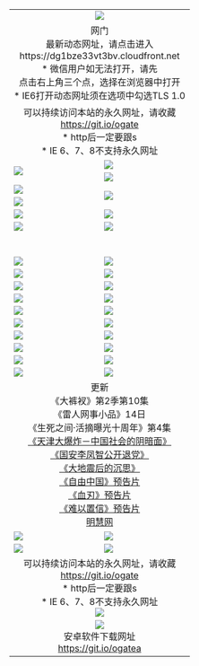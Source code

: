﻿<table>
  <tr></tr>
  <tr><td colspan=2 align=center><img src="https://cloud.githubusercontent.com/assets/11880933/13434984/f430fae2-e012-11e5-814f-c2df1e82b247.jpg" /></td></tr>
  <tr><td colspan=2 align=center>网门<br>最新动态网址，请点击进入
<br>https://dg1bze33vt3bv.cloudfront.net
    <br>* 微信用户如无法打开，请先<br>点击右上角三个点，选择在浏览器中打开
    <br>* IE6打开动态网址须在选项中勾选TLS 1.0</td>
  </tr>
  <tr>
    <td colspan=2 align=center>可以持续访问本站的永久网址，请收藏<br/><a href="https://git.io/ogate" target="_blank">https://git.io/ogate</a><br/>* http后一定要跟s<br/>* IE 6、7、8不支持永久网址</td>
  </tr>
  <tr>
    <td rowspan=2><a href="https://dg1bze33vt3bv.cloudfront.net/ogUP.aspx?name=11DKC.mp4&list=11DKC" target="_blank"><img src="https://dg1bze33vt3bv.cloudfront.net/Up/11DKC.jpg" /></a></td> 
    <td><div><a href="https://dg1bze33vt3bv.cloudfront.net/ogUP.aspx?name=LRWS.mp4&list=LRWS" target="_blank"><img src="https://dg1bze33vt3bv.cloudfront.net/Up/LRWS.jpg" /></a></td>
   </tr>
  <tr>
    <td><a href="https://dg1bze33vt3bv.cloudfront.net/ogNiceVedio.aspx" target="_blank"><img src="https://dg1bze33vt3bv.cloudfront.net/Up/11TGKDY.jpg" /></a></td>
  </tr>
  <tr>
    <td><a href="https://dg1bze33vt3bv.cloudfront.net/ogUP.aspx?name=JQR.mp4&count=2" target="_blank"><img src="https://cloud.githubusercontent.com/assets/11880933/13720243/d4e40362-e83e-11e5-86d6-81baf060a500.jpg" /></a></td>   
    <td rowspan=2><a href="https://dg1bze33vt3bv.cloudfront.net/ogUP.aspx?name=JP.mp4&count=9" target="_blank"><img src="https://cloud.githubusercontent.com/assets/11880933/13720246/da02d6fc-e83e-11e5-95fe-86ad08d9e39f.jpg" /></td>
  </tr>
  <tr>
    <td><a href="https://dg1bze33vt3bv.cloudfront.net/ogUP.aspx?name=WH.mp4" target="_blank"><img src="https://cloud.githubusercontent.com/assets/11880933/13720248/dff9f072-e83e-11e5-806d-d58f9b2bba74.jpg" /></a></td>
  </tr>
  <tr>
    <td><a href="https://dg1bze33vt3bv.cloudfront.net/ogUP.aspx?name=SSZJ.mp4&list=SSZJ" target="_blank"><img src="https://cloud.githubusercontent.com/assets/11880933/13720256/15875644-e83f-11e5-864d-8661b2bd3e61.jpg" /></a></td>
    <td><a href="https://dg1bze33vt3bv.cloudfront.net/ogUP.aspx?name=1XQK.mp4&count=13" target="_blank"><img src="https://cloud.githubusercontent.com/assets/11880933/13720268/543e2ce6-e83f-11e5-8426-87e8aac8be05.jpg" /></a</td>
  </tr>
  <tr>
    <td><a href="https://dg1bze33vt3bv.cloudfront.net/ogUP.aspx?name=ZY.mp4&count=2015:16" target="_blank"><img src="https://cloud.githubusercontent.com/assets/11880933/13720257/19d27616-e83f-11e5-97cb-03f7d81d315f.jpg" /></a</td>
    <td><a href="https://dg1bze33vt3bv.cloudfront.net/ogUP.aspx?name=XTFY.mp4&count=B:2,A:24" target="_blank"><img src="https://cloud.githubusercontent.com/assets/11880933/13720258/1ed5660a-e83f-11e5-9a34-0840f298cc0c.jpg" /></a></td>
  </tr>
  <!--tr>
    <td><a href="https://dg1bze33vt3bv.cloudfront.net/ogUP.aspx?name=1LYF.mp4&count=2" target="_blank"><img src="https://cloud.githubusercontent.com/assets/11880933/13720279/6f16eb48-e83f-11e5-9556-90e9d1e24d09.jpg" /></a></td>
    <td><a href="https://dg1bze33vt3bv.cloudfront.net/ogUP.aspx?name=1ZGC.mp4&count=6" target="_blank"><img src="https://cloud.githubusercontent.com/assets/11880933/13720281/7e0c9044-e83f-11e5-915d-d63d593fef21.jpg" /></a></td>
  </tr>
  <tr>
    <td><a href="https://dg1bze33vt3bv.cloudfront.net/ogUP.aspx?name=1ZKM.mp4&count=3&current=3" target="_blank"><img src="https://cloud.githubusercontent.com/assets/11880933/13720283/858f1954-e83f-11e5-800b-94708d4ce09e.jpg" /></a></td>  
    <td><a href="https://dg1bze33vt3bv.cloudfront.net/ogUP.aspx?name=1WWY.mp4&count=6&current=6" target="_blank"><img src="https://cloud.githubusercontent.com/assets/11880933/13720286/8fb0ffa6-e83f-11e5-8873-bfd1abd9ad97.jpg" /></a></td>
  </tr>
  <tr>
    <td><a href="https://dg1bze33vt3bv.cloudfront.net/ogUP.aspx?name=10JGY.mp4&count=3" target="_blank"><img src="https://cloud.githubusercontent.com/assets/11880933/13720287/99e41986-e83f-11e5-9be2-70cc7ff44cf6.jpg" /></a></td>
    <td><a href="https://dg1bze33vt3bv.cloudfront.net/ogUP.aspx?name=10CYS.mp4&count=2" target="_blank"><img src="https://cloud.githubusercontent.com/assets/11880933/13720292/a531a128-e83f-11e5-88ec-42f8d394e971.jpg" /></a></td>
  </tr-->
  <tr height="40">
  </tr>
  <tr>
    <td><a href="https://dg1bze33vt3bv.cloudfront.net/ogUP.aspx?name=4SQQ.mp4&list=4SQQ" target="_blank"><img src="https://cloud.githubusercontent.com/assets/11880933/13720313/58ed0734-e840-11e5-8924-2fa159a25712.jpg"/></a></td>
    <td><a href="https://dg1bze33vt3bv.cloudfront.net/ogUP.aspx?name=4SHQ.mp4&list=4SHQ" target="_blank"><img src="https://cloud.githubusercontent.com/assets/11880933/13720316/5fa51058-e840-11e5-874b-88ac4c55f722.jpg"/></a></td>
  </tr>
  <tr>
    <td><a href="https://dg1bze33vt3bv.cloudfront.net/ogUP.aspx?name=4SZG.mp4&list=4SZG" target="_blank"><img src="https://cloud.githubusercontent.com/assets/11880933/13720318/66b96f06-e840-11e5-95f8-6f36988c3c33.jpg"/></a></td>
    <td><a href="https://dg1bze33vt3bv.cloudfront.net/ogUP.aspx?name=4SDJ.mp4&list=4SDJ" target="_blank"><img src="https://cloud.githubusercontent.com/assets/11880933/13720321/6c3c9fa2-e840-11e5-9b0c-ccad1db90215.jpg"/></a></td>
  </tr>
  <tr>
    <td><a href="https://dg1bze33vt3bv.cloudfront.net/ogUP.aspx?name=4SGX.mp4&list=4SGX" target="_blank"><img src="https://cloud.githubusercontent.com/assets/11880933/13720322/70a9bf48-e840-11e5-95d7-0c6bab71dda8.jpg"/></a></td>
    <td><a href="https://dg1bze33vt3bv.cloudfront.net/ogUP.aspx?name=4SHD.mp4&list=4SHD" target="_blank"><img src="https://cloud.githubusercontent.com/assets/11880933/13720323/76307ac4-e840-11e5-8838-7b45a49fe047.jpg"/></a></td>
  </tr>
  <tr>
    <td><a href="https://dg1bze33vt3bv.cloudfront.net/ogUP.aspx?name=4CTX.mp4&list=4CTX" target="_blank"><img src="https://cloud.githubusercontent.com/assets/11880933/13720324/7f8b2bd2-e840-11e5-81d9-54b445f0fe10.jpg"/></a></td>
    <td><a href="https://dg1bze33vt3bv.cloudfront.net/ogUP.aspx?name=4CWZ.mp4&list=4CWZ" target="_blank"><img src="https://cloud.githubusercontent.com/assets/11880933/13720325/82940b14-e840-11e5-8b1b-4873e16bc627.jpg"/></a></td>
  </tr>
  <tr>
    <td><a href="https://dg1bze33vt3bv.cloudfront.net/onUP.aspx?name=https://d1qhweuvr3wm0g.cloudfront.net/" target="_blank"><img src="https://cloud.githubusercontent.com/assets/11880933/13720340/ef9eb538-e840-11e5-9571-117a2a6c094c.jpg"/></a></td>
    <td><a href="https://dg1bze33vt3bv.cloudfront.net/onUP.aspx?name=https://d240ns8up8earz.cloudfront.net/acenter/" target="_blank"><img src="https://cloud.githubusercontent.com/assets/11880933/13720341/f909b2f8-e840-11e5-90d9-79e40723dc52.jpg" /></a></td>
  </tr>
  <tr>
    <td><a href="https://dg1bze33vt3bv.cloudfront.net/onUP.aspx?name=https://d4508d6vomz2p.cloudfront.net/gb/nsc413.htm" target="_blank"><img src="https://cloud.githubusercontent.com/assets/11880933/13720342/ff1966b6-e840-11e5-8ad7-0f162c2eec7a.jpg" /></a></td>
    <td><a href="https://dg1bze33vt3bv.cloudfront.net/onUP.aspx?name=https://d3bxwq7vzudb5l.cloudfront.net/xtr/gb/prog204.html" target="_blank"><img src="https://cloud.githubusercontent.com/assets/11880933/13720343/0564fd14-e841-11e5-8a2b-213404c39364.jpg" /></a></td>
  </tr>
  <tr>
    <td><a href="https://dg1bze33vt3bv.cloudfront.net/onUP.aspx?name=https://d3aj00iefsmfgc.cloudfront.net/" target="_blank"><img src="https://cloud.githubusercontent.com/assets/11880933/13720344/092fda4a-e841-11e5-8f39-d79ece2fef1e.jpg" /></a></td>
    <td><a href="https://dg1bze33vt3bv.cloudfront.net/onUP.aspx?name=https://d1sbg9daat0zu5.cloudfront.net/" target="_blank"><img src="https://cloud.githubusercontent.com/assets/11880933/13720345/0c9c5c44-e841-11e5-8cea-a34838b79629.jpg" /></a></td>
  </tr>
  <tr>
    <td><a href="https://dg1bze33vt3bv.cloudfront.net/ogUP.aspx?name=0FG.zip" target="_blank"><img src="https://cloud.githubusercontent.com/assets/11880933/13720361/76f697f8-e841-11e5-870b-25eba32b74b2.jpg" /></a></td>
    <td><a href="https://dg1bze33vt3bv.cloudfront.net/ogUP.aspx?name=0FGA.apk" target="_blank"><img src="https://cloud.githubusercontent.com/assets/11880933/13720362/7b574838-e841-11e5-940b-8d7fe6f4ff24.jpg" /></a></td>
  </tr>
  <tr>
    <td><a href="https://dg1bze33vt3bv.cloudfront.net/ogUP.aspx?name=0U.zip" target="_blank"><img src="https://cloud.githubusercontent.com/assets/11880933/13720363/83ff6c36-e841-11e5-9f92-238ea6000455.jpg" /></a></td>
    <td><a href="https://dg1bze33vt3bv.cloudfront.net/ogUP.aspx?name=0UA.apk" target="_blank"><img src="https://cloud.githubusercontent.com/assets/11880933/13720366/883f59aa-e841-11e5-9d33-094125d8e08d.jpg" /></a></td>
  </tr>
  <tr>
    <td><a href="https://dg1bze33vt3bv.cloudfront.net/ogUP.aspx?name=0iPPOTV.zip" target="_blank"><img src="https://cloud.githubusercontent.com/assets/11880933/13720367/91cb424a-e841-11e5-8d29-3cc8d9aaa560.jpg" /></a></td>
    <td><a href="https://dg1bze33vt3bv.cloudfront.net/ogUP.aspx?name=0iNTD.apk" target="_blank"><img src="https://cloud.githubusercontent.com/assets/11880933/13720368/95ea06ae-e841-11e5-872f-28244627611a.jpg" /></a></td>
  </tr>
  <tr>
    <td colspan=2 align=center>更新<br>
      《大裤衩》第2季第10集<br>
      《雷人网事小品》14日<br>
      《生死之间·活摘曝光十周年》第4集</a><br>
      <a href="https://dg1bze33vt3bv.cloudfront.net/ogUP.aspx?name=4TJDBZ.mp4" target="_blank">《天津大爆炸－中国社会的阴暗面》</a><br>
      <a href="https://dg1bze33vt3bv.cloudfront.net/ogUP.aspx?name=4LFZ.mp4" target="_blank">《国安李凤智公开退党》</a><br>
      <a href="https://dg1bze33vt3bv.cloudfront.net/ogUP.aspx?name=4DDZHDCS.mp4" target="_blank">《大地震后的沉思》</a><br>
      <a href="https://dg1bze33vt3bv.cloudfront.net/ogUP.aspx?name=11ZYZG0.mp4" target="_blank">《自由中国》预告片</a><br>
      <a href="https://dg1bze33vt3bv.cloudfront.net/ogUP.aspx?name=11XR.mp4" target="_blank">《血刃》预告片</a><br>
      <a href="https://dg1bze33vt3bv.cloudfront.net/ogUP.aspx?name=11NYZX.mp4&count=2" target="_blank">《难以置信》预告片</a><br>
      <a href="https://dg1bze33vt3bv.cloudfront.net/onUP.aspx?name=https://www.minghui.org/" target="_blank">明慧网</a></td>
    </td>
  </tr>
  <tr>
    <td><a href="https://dg1bze33vt3bv.cloudfront.net/ogNice.aspx" target="_blank"><img src="https://cloud.githubusercontent.com/assets/11880933/13720378/f84bb392-e841-11e5-8739-815049dd6ff8.jpg" /></a></td>
    <td><a href="https://dg1bze33vt3bv.cloudfront.net/onCO.aspx?ob=600%E4%BA%8B%E7%89%A9&op=%E5%A2%9E%E5%88%A0%E6%94%B9&args=WH1~%23%E7%B1%BB%E5%9E%8B6%E6%96%B0%E9%97%BB%7c%23%E7%B1%BB%E5%9E%8B6%E8%AF%84%E8%AE%BA&mode=" target="_blank"><img src="https://cloud.githubusercontent.com/assets/11880933/13720380/04d76a16-e842-11e5-8833-e627daa88802.jpg" /></a></td> 
  </tr>
  <tr>
    <td><a href="https://dg1bze33vt3bv.cloudfront.net/ogDY.aspx" target="_blank"><img src="https://cloud.githubusercontent.com/assets/11880933/13720384/11817090-e842-11e5-9571-7dc2f1af9f42.jpg" /></a></td>
    <td><a href="https://dg1bze33vt3bv.cloudfront.net/ogST.aspx" target="_blank"><img src="https://cloud.githubusercontent.com/assets/11880933/13720385/1467ea3c-e842-11e5-86df-c96c9a556aaf.jpg" /></a></td> 
  </tr>
  <!--tr>
    <td colspan=2 align=center>
      <微信可扫描以下临时二维码<br/>https://bit.ly/1mBQHW8<br/><a href="https://dg1bze33vt3bv.cloudfront.net/Up/0WMGDL3.png" target="_blank"><img src="https://dg1bze33vt3bv.cloudfront.net/Up/0WMGD3.png"/></a>
  </tr-->
  <tr>
    <td colspan=2 align=center>可以持续访问本站的永久网址，请收藏<br/><a href="https://git.io/ogate" target="_blank">https://git.io/ogate</a><br/>* http后一定要跟s<br/>* IE 6、7、8不支持永久网址<br/><a href="https://dg1bze33vt3bv.cloudfront.net/Up/0WMGDL2.png" target="_blank"><img src="https://dg1bze33vt3bv.cloudfront.net/Up/0WMGD2.png"/></a></td>
  </tr>
  <tr>
    <td colspan=2 align=center><a href="https://dg1bze33vt3bv.cloudfront.net/ogUP.aspx?name=0oGate.apk" target="_blank"><img src="https://cloud.githubusercontent.com/assets/11880933/13720399/75e143ee-e842-11e5-9f0a-1421f423c80f.jpg" /></a><br>安卓软件下载网址<br><a href="https://git.io/ogatea">https://git.io/ogatea</a></td>
  </tr>
  <!--tr>
    <td colspan=2 align=center>可能失效的动态网址
    </td>
  </tr-->
</table>
